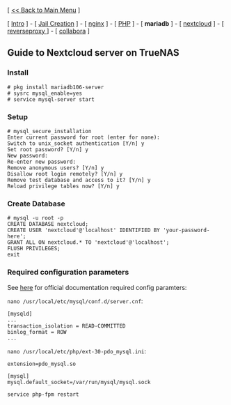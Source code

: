 [ [<< Back to Main Menu](https://github.com/seth586/guides/blob/master/README.md) ]

[ [Intro](README.md) ] - [ [Jail Creation](1_jail.md) ] - [ [nginx](4_apache.md) ] - [ [PHP](3_php.md) ] - [ **mariadb** ]  - [ [nextcloud](5_nextcloud.md) ] - [ [reverseproxy ](6_reverseproxy.md)] - [ [collabora](7_collabora.md) ]

## Guide to Nextcloud server on TrueNAS

### Install 

```
# pkg install mariadb106-server
# sysrc mysql_enable=yes
# service mysql-server start
```

### Setup
```
# mysql_secure_installation
Enter current password for root (enter for none):
Switch to unix_socket authentication [Y/n] y
Set root password? [Y/n] y
New password: 
Re-enter new password: 
Remove anonymous users? [Y/n] y
Disallow root login remotely? [Y/n] y
Remove test database and access to it? [Y/n] y
Reload privilege tables now? [Y/n] y
```

### Create Database
```
# mysql -u root -p
CREATE DATABASE nextcloud;
CREATE USER 'nextcloud'@'localhost' IDENTIFIED BY 'your-password-here';
GRANT ALL ON nextcloud.* TO 'nextcloud'@'localhost';
FLUSH PRIVILEGES;
exit
```

### Required configuration parameters 
See [here](https://docs.nextcloud.com/server/latest/admin_manual/configuration_database/linux_database_configuration.html) for official documentation required config paramters:

`nano /usr/local/etc/mysql/conf.d/server.cnf`:
```
[mysqld]
...
transaction_isolation = READ-COMMITTED
binlog_format = ROW
...
```
`nano /usr/local/etc/php/ext-30-pdo_mysql.ini`:
```
extension=pdo_mysql.so

[mysql]
mysql.default_socket=/var/run/mysql/mysql.sock
```
`service php-fpm restart`


